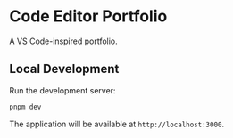 # Code Editor Portfolio

A VS Code-inspired portfolio.

## Local Development

Run the development server:

```bash
pnpm dev
```

The application will be available at `http://localhost:3000`.
